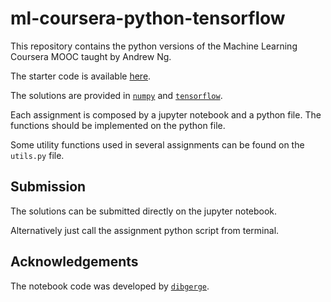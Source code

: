 # ml-coursera-python-tensorflow

This repository contains the python versions of the Machine Learning Coursera MOOC taught by Andrew Ng.

The starter code is available [here](https://github.com/claramatos/ml-coursera-python-tensorflow).

The solutions are provided in [`numpy`](https://github.com/claramatos/ml-coursera-python-tensorflow) and [`tensorflow`](https://github.com/claramatos/ml-coursera-python-tensorflow).

Each assignment is composed by a jupyter notebook and a python file.
The functions should be implemented on the python file.

Some utility functions used in several assignments can be found on the `utils.py` file.

## Submission

The solutions can be submitted directly on the jupyter notebook.

Alternatively just call the assignment python script from terminal.


## Acknowledgements
The notebook code was developed by [`dibgerge`](https://github.com/dibgerge/ml-coursera-python-assignments).